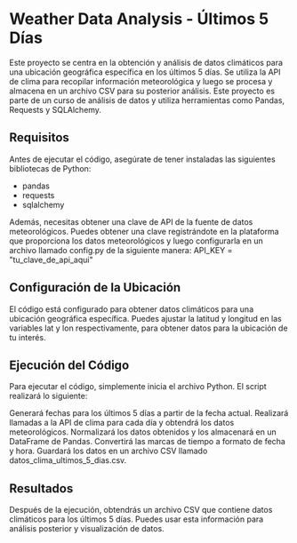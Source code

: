 # Weather Data Analysis - Últimos 5 Días
Este proyecto se centra en la obtención y análisis de datos climáticos para una ubicación geográfica específica en los últimos 5 días. Se utiliza la API de clima para recopilar información meteorológica y luego se procesa y almacena en un archivo CSV para su posterior análisis. Este proyecto es parte de un curso de análisis de datos y utiliza herramientas como Pandas, Requests y SQLAlchemy.

## Requisitos
Antes de ejecutar el código, asegúrate de tener instaladas las siguientes bibliotecas de Python:

* pandas
* requests
* sqlalchemy

Además, necesitas obtener una clave de API de la fuente de datos meteorológicos. Puedes obtener una clave registrándote en la plataforma que proporciona los datos meteorológicos y luego configurarla en un archivo llamado config.py de la siguiente manera:
API_KEY = "tu_clave_de_api_aqui"

## Configuración de la Ubicación
El código está configurado para obtener datos climáticos para una ubicación geográfica específica. Puedes ajustar la latitud y longitud en las variables lat y lon respectivamente, para obtener datos para la ubicación de tu interés.

## Ejecución del Código
Para ejecutar el código, simplemente inicia el archivo Python. El script realizará lo siguiente:

Generará fechas para los últimos 5 días a partir de la fecha actual.
Realizará llamadas a la API de clima para cada día y obtendrá los datos meteorológicos.
Normalizará los datos obtenidos y los almacenará en un DataFrame de Pandas.
Convertirá las marcas de tiempo a formato de fecha y hora.
Guardará los datos en un archivo CSV llamado datos_clima_ultimos_5_dias.csv.

## Resultados
Después de la ejecución, obtendrás un archivo CSV que contiene datos climáticos para los últimos 5 días. Puedes usar esta información para análisis posterior y visualización de datos.